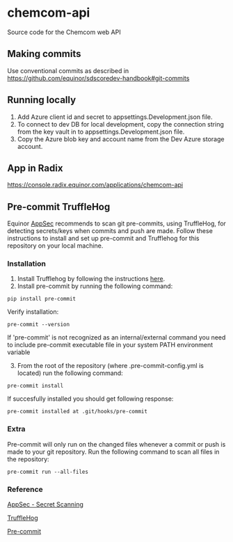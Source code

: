# chemcom-api

Source code for the Chemcom web API

## Making commits

Use conventional commits as described in https://github.com/equinor/sdscoredev-handbook#git-commits

## Running locally

1. Add Azure client id and secret to appsettings.Development.json file.
2. To connect to dev DB for local development, copy the connection string from the key vault in to appsettings.Development.json file.
3. Copy the Azure blob key and account name from the Dev Azure storage account.

## App in Radix

https://console.radix.equinor.com/applications/chemcom-api

## Pre-commit TruffleHog

Equinor [AppSec](https://appsec.equinor.com/guidelines/secret-scanning/) recommends to scan git pre-commits, using TruffleHog, for detecting secrets/keys when commits and push are made. Follow these instructions to install and set up pre-commit and Trufflehog for this repository on your local machine.

### Installation
1. Install Trufflehog by following the instructions [here](https://github.com/trufflesecurity/trufflehog#floppy_disk-installation).
2. Install pre-commit by running the following command:

```
pip install pre-commit
```
Verify installation:

```
pre-commit --version
```

If 'pre-commit' is not recognized as an internal/external command you need to include pre-commit executable file in your system PATH environment variable

3. From the root of the repository (where .pre-commit-config.yml is located) run the following command:

```
pre-commit install
```
If succesfully installed you should get following response:

```
pre-commit installed at .git/hooks/pre-commit
```
### Extra
Pre-commit will only run on the changed files whenever a commit or push is made to your git repository. Run the following command to scan all files in the repository:

```
pre-commit run --all-files
```

### Reference
[AppSec - Secret Scanning](https://appsec.equinor.com/guidelines/secret-scanning/)

[TruffleHog](https://github.com/trufflesecurity/trufflehog)

[Pre-commit](https://pre-commit.com/)